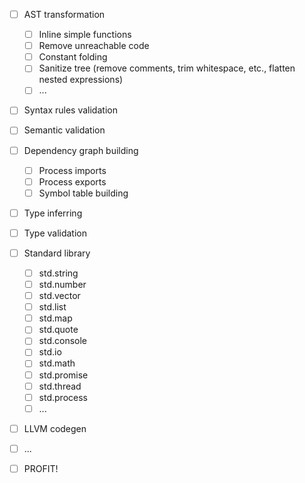 - [ ] AST transformation
  - [ ] Inline simple functions
  - [ ] Remove unreachable code
  - [ ] Constant folding
  - [ ] Sanitize tree (remove comments, trim whitespace, etc., flatten nested expressions)
  - [ ] ...
- [ ] Syntax rules validation
- [ ] Semantic validation
- [ ] Dependency graph building
  - [ ] Process imports
  - [ ] Process exports
  - [ ] Symbol table building
- [ ] Type inferring
- [ ] Type validation

- [ ] Standard library
  - [ ] std.string
  - [ ] std.number
  - [ ] std.vector
  - [ ] std.list
  - [ ] std.map
  - [ ] std.quote
  - [ ] std.console
  - [ ] std.io
  - [ ] std.math
  - [ ] std.promise
  - [ ] std.thread
  - [ ] std.process
  - [ ] ...

- [ ] LLVM codegen
- [ ] ...
- [ ] PROFIT!
